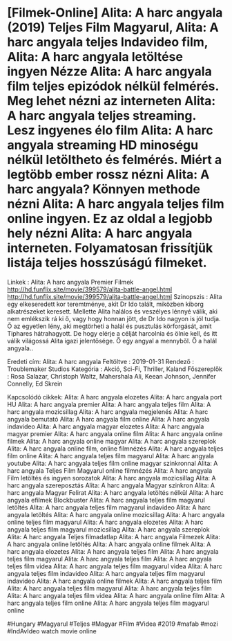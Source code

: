 # [Filmek-Online] Alita: A harc angyala (2019) Teljes Film Magyarul, Alita: A harc angyala teljes Indavideo film, Alita: A harc angyala letöltése ingyen Nézze Alita: A harc angyala film teljes epizódok nélkül felmérés. Meg lehet nézni az interneten Alita: A harc angyala teljes streaming. Lesz ingyenes élo film Alita: A harc angyala streaming HD minoségu nélkül letöltheto és felmérés. Miért a legtöbb ember rossz nézni Alita: A harc angyala? Könnyen methode nézni Alita: A harc angyala teljes film online ingyen. Ez az oldal a legjobb hely nézni Alita: A harc angyala interneten. Folyamatosan frissítjük listája teljes hosszúságú filmeket.

Linkek : Alita: A harc angyala Premier Filmek
http://hd.funflix.site/movie/399579/alita-battle-angel.html
http://hd.funflix.site/movie/399579/alita-battle-angel.html
Szinopszis : Alita egy elkeseredett kor teremtménye, akit Dr Ido talált, miközben kiborg alkatrészeket keresett. Mellette Alita halálos és veszélyes lénnyé válik, aki nem emlékszik rá ki ő, vagy hogy honnan jött, de Dr Ido nagyon is jól tudja. Ő az egyetlen lény, aki megtörheti a halál és pusztulás körforgását, amit Tiphares hátrahagyott. De hogy elérje a célját harcolnia és ölnie kell, és itt válik világossá Alita igazi jelentősége. Ő egy angyal a mennyből. Ő a halál angyala..

Eredeti cím: Alita: A harc angyala
Feltöltve : 2019-01-31
Rendező : Troublemaker Studios
Kategória : Akció, Sci-Fi, Thriller, Kaland
Főszereplők : Rosa Salazar, Christoph Waltz, Mahershala Ali, Keean Johnson, Jennifer Connelly, Ed Skrein



Kapcsolódó cikkek: 
Alita: A harc angyala elozetes
Alita: A harc angyala port HU
Alita: A harc angyala premier
Alita: A harc angyala teljes film
Alita: A harc angyala mozicsillag
Alita: A harc angyala megjelenés
Alita: A harc angyala bemutató
Alita: A harc angyala film online
Alita: A harc angyala indavideo
Alita: A harc angyala magyar elozetes
Alita: A harc angyala magyar premier
Alita: A harc angyala online film
Alita: A harc angyala online filmek
Alita: A harc angyala online magyar
Alita: A harc angyala szereplok
Alita: A harc angyala online film, online filmnézés
Alita: A harc angyala teljes film online
Alita: A harc angyala teljes film magyarul
Alita: A harc angyala youtube
Alita: A harc angyala teljes film online magyar szinkronnal
Alita: A harc angyala Teljes Film Magyarul online filmnézés
Alita: A harc angyala Film letöltés és ingyen sorozatok
Alita: A harc angyala mozicsillag
Alita: A harc angyala szereposztás
Alita: A harc angyala Magyar szinkron
Alita: A harc angyala Magyar Felirat
Alita: A harc angyala letöltés nélkül
Alita: A harc angyala efilmek Blockbuster
Alita: A harc angyala teljes film magyarul letöltés
Alita: A harc angyala teljes film magyarul indavideo
Alita: A harc angyala letöltés
Alita: A harc angyala online mozicsillag
Alita: A harc angyala online teljes film magyarul
Alita: A harc angyala elozetes
Alita: A harc angyala teljes film magyarul mozicsillag
Alita: A harc angyala szereplok
Alita: A harc angyala Teljes filmadatlap
Alita: A harc angyala Filmezek
Alita: A harc angyala online letöltés
Alita: A harc angyala online filmek
Alita: A harc angyala elozetes
Alita: A harc angyala teljes film
Alita: A harc angyala teljes film magyarul
Alita: A harc angyala teljes film
Alita: A harc angyala teljes film videa
Alita: A harc angyala teljes film magyarul videa
Alita: A harc angyala teljes film indavideo
Alita: A harc angyala teljes film magyarul indavideo
Alita: A harc angyala online filmek
Alita: A harc angyala teljes film
Alita: A harc angyala teljes film magyarul
Alita: A harc angyala teljes film
Alita: A harc angyala teljes film videa
Alita: A harc angyala online film
Alita: A harc angyala teljes film online
Alita: A harc angyala teljes film magyarul online

#Hungary #Magyarul #Teljes #Magyar #Film #Videa #2019 #mafab #mozi #IndAvIdeo
watch movie online
